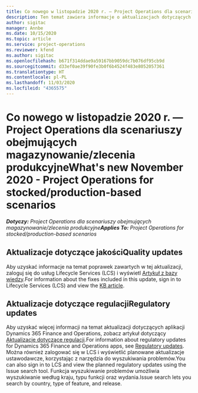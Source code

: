 ```yaml
---
title: Co nowego w listopadzie 2020 r. — Project Operations dla scenariuszy obejmujących magazynowanie/zlecenia produkcyjne
description: Ten temat zawiera informacje o aktualizacjach dotyczących jakości dostępnych w wersji Project Operations z listopada 2020 r. w scenariuszach z magazynowaną produkcją.
author: sigitac
manager: Annbe
ms.date: 10/15/2020
ms.topic: article
ms.service: project-operations
ms.reviewer: kfend
ms.author: sigitac
ms.openlocfilehash: b671f314ddae9a59167bb9059dc7b076df95cb9d
ms.sourcegitcommit: d33ef0ae39f90fe3b0f6b4524f483e8052057361
ms.translationtype: HT
ms.contentlocale: pl-PL
ms.lasthandoff: 11/03/2020
ms.locfileid: "4365575"
---
```

# <a name="whats-new-november-2020---project-operations-for-stockedproduction-based-scenarios"></a><span data-ttu-id="6fdfd-103">Co nowego w listopadzie 2020 r. — Project Operations dla scenariuszy obejmujących magazynowanie/zlecenia produkcyjne</span><span class="sxs-lookup"><span data-stu-id="6fdfd-103">What's new November 2020 - Project Operations for stocked/production-based scenarios</span></span>

<span data-ttu-id="6fdfd-104">_**Dotyczy:** Project Operations dla scenariuszy obejmujących magazynowanie/zlecenia produkcyjne_</span><span class="sxs-lookup"><span data-stu-id="6fdfd-104">_**Applies To:** Project Operations for stocked/production-based scenarios_</span></span>

## <a name="quality-updates"></a><span data-ttu-id="6fdfd-105">Aktualizacje dotyczące jakości</span><span class="sxs-lookup"><span data-stu-id="6fdfd-105">Quality updates</span></span>

<span data-ttu-id="6fdfd-106">Aby uzyskać informacje na temat poprawek zawartych w tej aktualizacji, zaloguj się do usług Lifecycle Services (LCS) i wyświetl [Artykuł z bazy wiedzy](https://fix.lcs.dynamics.com/Issue/Details?bugId=488609&amp;dbType=3&amp;qc=8251e8e1d5e2386de850599926c1adc3fec8e2ba25308036d22cdfe0a1c28fc7).</span><span class="sxs-lookup"><span data-stu-id="6fdfd-106">For information about the fixes included in this update, sign in to Lifecycle Services (LCS) and view the [KB article](https://fix.lcs.dynamics.com/Issue/Details?bugId=488609&amp;dbType=3&amp;qc=8251e8e1d5e2386de850599926c1adc3fec8e2ba25308036d22cdfe0a1c28fc7).</span></span>

## <a name="regulatory-updates"></a><span data-ttu-id="6fdfd-107">Aktualizacje dotyczące regulacji</span><span class="sxs-lookup"><span data-stu-id="6fdfd-107">Regulatory updates</span></span>

<span data-ttu-id="6fdfd-108">Aby uzyskać więcej informacji na temat aktualizacji dotyczących aplikacji Dynamics 365 Finance and Operations, zobacz artykuł dotyczący [Aktualizacje dotyczące regulacji](https://docs.microsoft.com/dynamics365/finance/localizations/regulatory-updates).</span><span class="sxs-lookup"><span data-stu-id="6fdfd-108">For information about regulatory updates for Dynamics 365 Finance and Operations apps, see [Regulatory updates](https://docs.microsoft.com/dynamics365/finance/localizations/regulatory-updates).</span></span> <span data-ttu-id="6fdfd-109">Można również zalogować się w LCS i wyświetlić planowane aktualizacje ustawodawcze, korzystając z narzędzia do wyszukiwania problemów.</span><span class="sxs-lookup"><span data-stu-id="6fdfd-109">You can also sign in to LCS and view the planned regulatory updates using the Issue search tool.</span></span> <span data-ttu-id="6fdfd-110">Funkcja wyszukiwanie problemów umożliwia wyszukiwanie według kraju, typu funkcji oraz wydania.</span><span class="sxs-lookup"><span data-stu-id="6fdfd-110">Issue search lets you search by country, type of feature, and release.</span></span>
